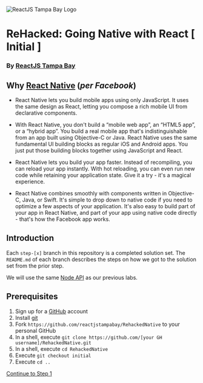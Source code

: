 ![ReactJS Tampa Bay Logo](https://avatars2.githubusercontent.com/u/18738421?v=3&s=200)

# ReHacked: Going Native with React [ Initial ]
### By [ReactJS Tampa Bay](http://www.meetup.com/ReactJS-Tampa-Bay/)

## Why [React Native](https://facebook.github.io/react-native/) (_per Facebook_)
- React Native lets you build mobile apps using only JavaScript. It uses the same design as React, letting you compose a rich mobile UI from declarative components.

- With React Native, you don't build a “mobile web app”, an “HTML5 app”, or a “hybrid app”. You build a real mobile app that's indistinguishable from an app built using Objective-C or Java. React Native uses the same fundamental UI building blocks as regular iOS and Android apps. You just put those building blocks together using JavaScript and React.

- React Native lets you build your app faster. Instead of recompiling, you can reload your app instantly. With hot reloading, you can even run new code while retaining your application state. Give it a try - it's a magical experience.

- React Native combines smoothly with components written in Objective-C, Java, or Swift. It's simple to drop down to native code if you need to optimize a few aspects of your application. It's also easy to build part of your app in React Native, and part of your app using native code directly - that's how the Facebook app works.

## Introduction

Each `step-[x]` branch in this repository is a completed solution set.  The `README.md` of each branch describes the steps on how we got to the solution set from the prior step.

We will use the same [Node API](https://github.com/reactjstampabay/rehacked-spa-basics-api) as our previous labs.

## Prerequisites

1. Sign up for a [GitHub](https://github.com) account
1. Install [git](https://git-scm.com/downloads)
1. Fork `https://github.com/reactjstampabay/RehackedNative` to your personal GitHub
1. In a shell, execute `git clone https://github.com/[your GH username]/RehackedNative.git`
1. In a shell, execute `cd RehackedNative`
1. Execute `git checkout initial`
1. Execute `cd ..` 

[Continue to Step 1](https://github.com/reactjstampabay/RehackedNative/tree/step-1)

